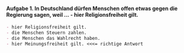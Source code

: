 #### Aufgabe 1. In Deutschland dürfen Menschen offen etwas gegen die Regierung sagen, weil ... - hier Religionsfreiheit gilt.
```markdown
- hier Religionsfreiheit gilt.
- die Menschen Steuern zahlen.
- die Menschen das Wahlrecht haben.
- hier Meinungsfreiheit gilt. <<<= richtige Antwort
```

